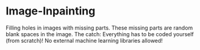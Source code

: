 # Image-Inpainting
Filling holes in images with missing parts. These missing parts are random blank spaces in the image. The catch: Everything has to be coded yourself (from scratch)! No external machine learning libraries allowed!  
